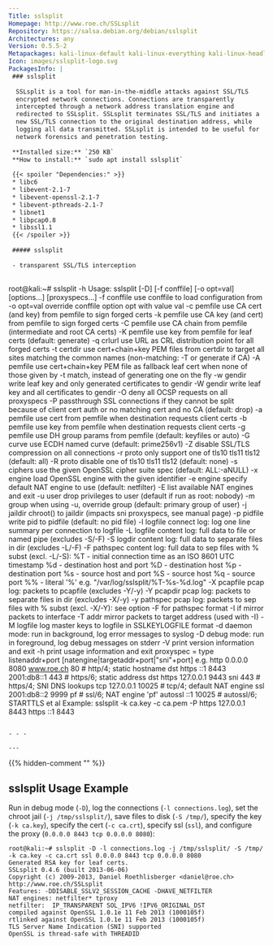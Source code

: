 ```yaml
---
Title: sslsplit
Homepage: http://www.roe.ch/SSLsplit
Repository: https://salsa.debian.org/debian/sslsplit
Architectures: any
Version: 0.5.5-2
Metapackages: kali-linux-default kali-linux-everything kali-linux-headless kali-linux-large kali-linux-nethunter kali-tools-sniffing-spoofing kali-tools-web 
Icon: images/sslsplit-logo.svg
PackagesInfo: |
 ### sslsplit
 
  SSLsplit is a tool for man-in-the-middle attacks against SSL/TLS
  encrypted network connections. Connections are transparently
  intercepted through a network address translation engine and
  redirected to SSLsplit. SSLsplit terminates SSL/TLS and initiates a
  new SSL/TLS connection to the original destination address, while
  logging all data transmitted. SSLsplit is intended to be useful for
  network forensics and penetration testing.
 
 **Installed size:** `250 KB`  
 **How to install:** `sudo apt install sslsplit`  
 
 {{< spoiler "Dependencies:" >}}
 * libc6 
 * libevent-2.1-7 
 * libevent-openssl-2.1-7 
 * libevent-pthreads-2.1-7 
 * libnet1 
 * libpcap0.8 
 * libssl1.1 
 {{< /spoiler >}}
 
 ##### sslsplit
 
 - transparent SSL/TLS interception
 
 ```
 root@kali:~# sslsplit -h
 Usage: sslsplit [-D] [-f conffile] [-o opt=val] [options...] [proxyspecs...]
   -f conffile use conffile to load configuration from
   -o opt=val  override conffile option opt with value val
   -c pemfile  use CA cert (and key) from pemfile to sign forged certs
   -k pemfile  use CA key (and cert) from pemfile to sign forged certs
   -C pemfile  use CA chain from pemfile (intermediate and root CA certs)
   -K pemfile  use key from pemfile for leaf certs (default: generate)
   -q crlurl   use URL as CRL distribution point for all forged certs
   -t certdir  use cert+chain+key PEM files from certdir to target all sites
               matching the common names (non-matching: -T or generate if CA)
   -A pemfile  use cert+chain+key PEM file as fallback leaf cert when none of
               those given by -t match, instead of generating one on the fly
   -w gendir   write leaf key and only generated certificates to gendir
   -W gendir   write leaf key and all certificates to gendir
   -O          deny all OCSP requests on all proxyspecs
   -P          passthrough SSL connections if they cannot be split because of
               client cert auth or no matching cert and no CA (default: drop)
   -a pemfile  use cert from pemfile when destination requests client certs
   -b pemfile  use key from pemfile when destination requests client certs
   -g pemfile  use DH group params from pemfile (default: keyfiles or auto)
   -G curve    use ECDH named curve (default: prime256v1)
   -Z          disable SSL/TLS compression on all connections
   -r proto    only support one of tls10 tls11 tls12 (default: all)
   -R proto    disable one of tls10 tls11 tls12 (default: none)
   -s ciphers  use the given OpenSSL cipher suite spec (default: ALL:-aNULL)
   -x engine   load OpenSSL engine with the given identifier
   -e engine   specify default NAT engine to use (default: netfilter)
   -E          list available NAT engines and exit
   -u user     drop privileges to user (default if run as root: nobody)
   -m group    when using -u, override group (default: primary group of user)
   -j jaildir  chroot() to jaildir (impacts sni proxyspecs, see manual page)
   -p pidfile  write pid to pidfile (default: no pid file)
   -l logfile  connect log: log one line summary per connection to logfile
   -L logfile  content log: full data to file or named pipe (excludes -S/-F)
   -S logdir   content log: full data to separate files in dir (excludes -L/-F)
   -F pathspec content log: full data to sep files with % subst (excl. -L/-S):
               %T - initial connection time as an ISO 8601 UTC timestamp
               %d - destination host and port
               %D - destination host
               %p - destination port
               %s - source host and port
               %S - source host
               %q - source port
               %% - literal '%'
       e.g.    "/var/log/sslsplit/%T-%s-%d.log"
   -X pcapfile pcap log: packets to pcapfile (excludes -Y/-y)
   -Y pcapdir  pcap log: packets to separate files in dir (excludes -X/-y)
   -y pathspec pcap log: packets to sep files with % subst (excl. -X/-Y):
               see option -F for pathspec format
   -I if       mirror packets to interface
   -T addr     mirror packets to target address (used with -I)
   -M logfile  log master keys to logfile in SSLKEYLOGFILE format
   -d          daemon mode: run in background, log error messages to syslog
   -D          debug mode: run in foreground, log debug messages on stderr
   -V          print version information and exit
   -h          print usage information and exit
   proxyspec = type listenaddr+port [natengine|targetaddr+port|"sni"+port]
       e.g.    http 0.0.0.0 8080 www.roe.ch 80  # http/4; static hostname dst
               https ::1 8443 2001:db8::1 443   # https/6; static address dst
               https 127.0.0.1 9443 sni 443     # https/4; SNI DNS lookups
               tcp 127.0.0.1 10025              # tcp/4; default NAT engine
               ssl 2001:db8::2 9999 pf          # ssl/6; NAT engine 'pf'
               autossl ::1 10025                # autossl/6; STARTTLS et al
 Example:
   sslsplit -k ca.key -c ca.pem -P  https 127.0.0.1 8443  https ::1 8443
 ```
 
 - - -
 
---
```

{{% hidden-comment "<!--Do not edit anything above this line-->" %}}

## sslsplit Usage Example

Run in debug mode (`-D`), log the connections (`-l connections.log`), set the chroot jail (`-j /tmp/sslsplit/`), save files to disk (`-S /tmp/`), specify the key (`-k ca.key`), specify the cert (`-c ca.crt`), specify ssl (`ssl`), and configure the proxy (`0.0.0.0 8443 tcp 0.0.0.0 8080`):

```
root@kali:~# sslsplit -D -l connections.log -j /tmp/sslsplit/ -S /tmp/ -k ca.key -c ca.crt ssl 0.0.0.0 8443 tcp 0.0.0.0 8080
Generated RSA key for leaf certs.
SSLsplit 0.4.6 (built 2013-06-06)
Copyright (c) 2009-2013, Daniel Roethlisberger <daniel@roe.ch>
http://www.roe.ch/SSLsplit
Features: -DDISABLE_SSLV2_SESSION_CACHE -DHAVE_NETFILTER
NAT engines: netfilter* tproxy
netfilter:  IP_TRANSPARENT SOL_IPV6 !IPV6_ORIGINAL_DST
compiled against OpenSSL 1.0.1e 11 Feb 2013 (1000105f)
rtlinked against OpenSSL 1.0.1e 11 Feb 2013 (1000105f)
TLS Server Name Indication (SNI) supported
OpenSSL is thread-safe with THREADID
```
